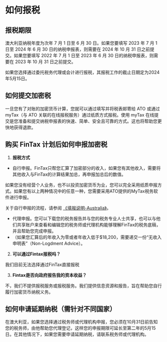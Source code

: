 # 如何报税

## 报税期限

澳大利亚纳税年度为次年 7 月 1 日至 6 月 30 日。如果您要填写 2023 年 7 月 1 日至 2024 年 6 月 30 日的纳税申报表，则需要在 2024 年 10 月 31 日之前提交。如果您要填写 2022 年 7 月 1 日至 2023 年 6 月 30 日的纳税申报表，则需要在 2023 年 10 月 31 日之前提交。

如果您选择通过委托税务代理或会计进行报税，‌其报税工作的截止日期定为2024年5月15日。‌



## 如何提交加密税

一旦您有了对账的加密货币计算，您就可以通过填写并将税表邮寄给 ATO 或通过 myTax（与 ATO 关联的在线报税服务）通过纸质方式报税。使用 myTax 在线提交是您准备和提交纳税申报表的快速、简单、安全且可靠的方式。这也将帮助您更快地获得退款。



## 购买 FinTax 计划后如何申报加密税

1. **报税方式**

* 自行申报。FinTax只帮您汇算了加密部分的收入，如果您有其他收入，需要将其他收入与FinTax的计算结果加总，再申报加总后的数值。

如果您没有经营个人业务，也不以投资加密货币为业，您可以完全采用纸质申报方式。如果您有以上两种情况中的任意一种，您需要采用ATO提供的MyTax税务软件进行申报。

关于自行申报的流程，请参阅 [《填报说明-Australia》](../wen-ti-ji-jin/fu-lu/tian-bao-shuo-ming-australia.md)。

* 代理申报。您可以下载您的税务报告并与您的税务专业人士共享，也可以与他们共享账户来查看和编辑您的税务师或代理机构能够理解FinTax的税务底稿，并且帮助您完成申报。
* （如果您汇算后的年收入为零或者年收入低于$18,200，需要递交一份“无收入申明表”（Non-Logdment Advice）。

2. **可以通过Fintax报税吗？**

我们目前无法选择通过FinTax直接报税

3. **Fintax是否向政府报告我的资本收益？**

不，我们不提供报税服务或报税服务。我们提供信息资源和报告，旨在帮助您自行履行加密货币纳税义务。



## 如何申请延期纳税（需针对不同国家）

在澳大利亚，如果您选择通过税务师或代理机构申报，您必须在10月31日前告知您的税务师，由他帮助您代理登记，这样您的申报期限可延长至第二年的5月15日。在其他情况下，如果您需要申请延期纳税，请联系税务师或代理机构。

